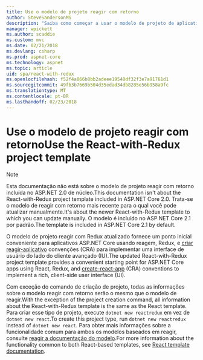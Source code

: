 ```yaml
---
title: Use o modelo de projeto reagir com retorno
author: SteveSandersonMS
description: "Saiba como começar a usar o modelo de projeto de aplicativo de página única (SPA) do ASP.NET Core para reagir com Redux e criar reagir-aplicativo."
manager: wpickett
ms.author: scaddie
ms.custom: mvc
ms.date: 02/21/2018
ms.devlang: csharp
ms.prod: aspnet-core
ms.technology: aspnet
ms.topic: article
uid: spa/react-with-redux
ms.openlocfilehash: f52f4a866b8bb2adeee19548df32f3e7a91761d1
ms.sourcegitcommit: 49fb3b7669b504d35edad34db8285e56b958a9fc
ms.translationtype: MT
ms.contentlocale: pt-BR
ms.lasthandoff: 02/23/2018
---
```

# <a name="use-the-react-with-redux-project-template"></a><span data-ttu-id="f5777-103">Use o modelo de projeto reagir com retorno</span><span class="sxs-lookup"><span data-stu-id="f5777-103">Use the React-with-Redux project template</span></span>

> [!NOTE]
> <span data-ttu-id="f5777-104">Esta documentação não está sobre o modelo de projeto reagir com retorno incluída no ASP.NET 2.0 de núcleo.</span><span class="sxs-lookup"><span data-stu-id="f5777-104">This documentation isn't about the React-with-Redux project template included in ASP.NET Core 2.0.</span></span> <span data-ttu-id="f5777-105">Trata-se o modelo de reagir com retorno mais recente para o qual você pode atualizar manualmente.</span><span class="sxs-lookup"><span data-stu-id="f5777-105">It's about the newer React-with-Redux template to which you can update manually.</span></span> <span data-ttu-id="f5777-106">O modelo é incluído no ASP.NET Core 2.1 por padrão.</span><span class="sxs-lookup"><span data-stu-id="f5777-106">The template is included in ASP.NET Core 2.1 by default.</span></span>

<span data-ttu-id="f5777-107">O modelo de projeto reagir com Redux atualizado fornece um ponto inicial conveniente para aplicativos ASP.NET Core usando reagem, Redux, e [criar reagir-aplicativo](https://github.com/facebookincubator/create-react-app) convenções (CRA) para implementar uma interface de usuário do lado do cliente avançado (IU).</span><span class="sxs-lookup"><span data-stu-id="f5777-107">The updated React-with-Redux project template provides a convenient starting point for ASP.NET Core apps using React, Redux, and [create-react-app](https://github.com/facebookincubator/create-react-app) (CRA) conventions to implement a rich, client-side user interface (UI).</span></span>

<span data-ttu-id="f5777-108">Com exceção do comando de criação de projeto, todas as informações sobre o modelo reagir com retorno serão o mesmo que o modelo de reagir.</span><span class="sxs-lookup"><span data-stu-id="f5777-108">With the exception of the project creation command, all information about the React-with-Redux template is the same as the React template.</span></span> <span data-ttu-id="f5777-109">Para criar esse tipo de projeto, execute `dotnet new reactredux` em vez de `dotnet new react`.</span><span class="sxs-lookup"><span data-stu-id="f5777-109">To create this project type, run `dotnet new reactredux` instead of `dotnet new react`.</span></span> <span data-ttu-id="f5777-110">Para obter mais informações sobre a funcionalidade comum para ambos os modelos baseados em reagir, consulte [reagir a documentação do modelo](xref:spa/react).</span><span class="sxs-lookup"><span data-stu-id="f5777-110">For more information about the functionality common to both React-based templates, see [React template documentation](xref:spa/react).</span></span>
